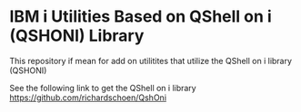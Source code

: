 # IBM i Utilities Based on QShell on i (QSHONI) Library
This repository if mean for add on utilitites that utilize the QShell on i library (QSHONI)    

See the following link to get the QShell on i library   
https://github.com/richardschoen/QshOni  


